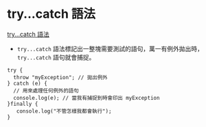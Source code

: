 # try...catch 語法

[try...catch 語法](https://developer.mozilla.org/zh-TW/docs/Web/JavaScript/Reference/Statements/try...catch)

* `try...catch` 語法標記出一整塊需要測試的語句，萬一有例外拋出時，`try...catch` 語句就會捕捉。

```
try {
  throw "myException"; // 拋出例外
} catch (e) {
  // 用來處理任何例外的語句
  console.log(e); // 當我有捕捉到時會印出 myException 
}finally {
   console.log("不管怎樣我都會執行"); 
}
```
